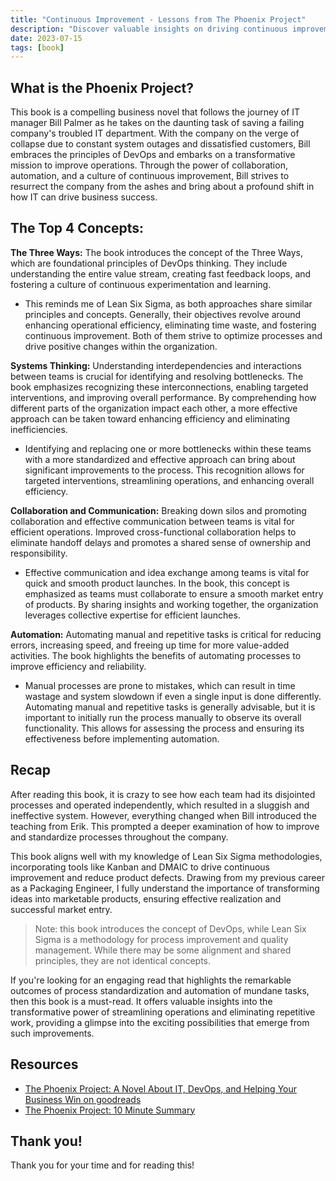 ```yaml
---
title: "Continuous Improvement - Lessons from The Phoenix Project"
description: "Discover valuable insights on driving continuous improvement in organizations through the compelling lessons learned from The Phoenix Project."
date: 2023-07-15
tags: [book]
---
```


## What is the Phoenix Project?

This book is a compelling business novel that follows the journey of IT manager Bill Palmer as he takes on the daunting task of saving a failing company's troubled IT department. With the company on the verge of collapse due to constant system outages and dissatisfied customers, Bill embraces the principles of DevOps and embarks on a transformative mission to improve operations. Through the power of collaboration, automation, and a culture of continuous improvement, Bill strives to resurrect the company from the ashes and bring about a profound shift in how IT can drive business success.

## The Top 4 Concepts:

**The Three Ways:** The book introduces the concept of the Three Ways, which are foundational principles of DevOps thinking. They include understanding the entire value stream, creating fast feedback loops, and fostering a culture of continuous experimentation and learning.

- This reminds me of Lean Six Sigma, as both approaches share similar principles and concepts. Generally, their objectives revolve around enhancing operational efficiency, eliminating time waste, and fostering continuous improvement. Both of them strive to optimize processes and drive positive changes within the organization.

**Systems Thinking:** Understanding interdependencies and interactions between teams is crucial for identifying and resolving bottlenecks. The book emphasizes recognizing these interconnections, enabling targeted interventions, and improving overall performance. By comprehending how different parts of the organization impact each other, a more effective approach can be taken toward enhancing efficiency and eliminating inefficiencies.

- Identifying and replacing one or more bottlenecks within these teams with a more standardized and effective approach can bring about significant improvements to the process. This recognition allows for targeted interventions, streamlining operations, and enhancing overall efficiency.

**Collaboration and Communication:** Breaking down silos and promoting collaboration and effective communication between teams is vital for efficient operations. Improved cross-functional collaboration helps to eliminate handoff delays and promotes a shared sense of ownership and responsibility.

- Effective communication and idea exchange among teams is vital for quick and smooth product launches. In the book, this concept is emphasized as teams must collaborate to ensure a smooth market entry of products. By sharing insights and working together, the organization leverages collective expertise for efficient launches.

**Automation:** Automating manual and repetitive tasks is critical for reducing errors, increasing speed, and freeing up time for more value-added activities. The book highlights the benefits of automating processes to improve efficiency and reliability.

- Manual processes are prone to mistakes, which can result in time wastage and system slowdown if even a single input is done differently. Automating manual and repetitive tasks is generally advisable, but it is important to initially run the process manually to observe its overall functionality. This allows for assessing the process and ensuring its effectiveness before implementing automation.

## Recap

After reading this book, it is crazy to see how each team had its disjointed processes and operated independently, which resulted in a sluggish and ineffective system. However, everything changed when Bill introduced the teaching from Erik. This prompted a deeper examination of how to improve and standardize processes throughout the company.

This book aligns well with my knowledge of Lean Six Sigma methodologies, incorporating tools like Kanban and DMAIC to drive continuous improvement and reduce product defects. Drawing from my previous career as a Packaging Engineer, I fully understand the importance of transforming ideas into marketable products, ensuring effective realization and successful market entry.

> Note: this book introduces the concept of DevOps, while Lean Six Sigma is a methodology for process improvement and quality management. While there may be some alignment and shared principles, they are not identical concepts.

If you're looking for an engaging read that highlights the remarkable outcomes of process standardization and automation of mundane tasks, then this book is a must-read. It offers valuable insights into the transformative power of streamlining operations and eliminating repetitive work, providing a glimpse into the exciting possibilities that emerge from such improvements.

## Resources

- [The Phoenix Project: A Novel About IT, DevOps, and Helping Your Business Win on goodreads](https://www.goodreads.com/en/book/show/17255186)
- [The Phoenix Project: 10 Minute Summary](https://www.runn.io/blog/the-phoenix-project-summary)

## Thank you!

Thank you for your time and for reading this!
